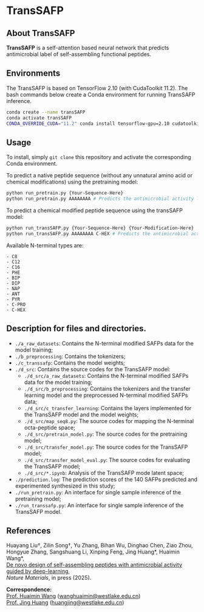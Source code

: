 # TransSAFP

## About TransSAFP
**TransSAFP** is a self-attention based neural network that predicts antimicrobial label of self-assembling functional peptides. 

## Environments
The TransSAFP is based on TensorFlow 2.10 (with CudaToolkit 11.2). The bash commands below create a Conda environment for running TransSAFP inference. 
```bash
conda create --name transSAFP
conda activate transSAFP
CONDA_OVERRIDE_CUDA="11.2" conda install tensorflow-gpu=2.10 cudatoolkit==11.2 -c conda-forge
```

## Usage
To install, simply `git clone` this repository and activate the corresponding Conda environment.

To predict a native peptide sequence (without any unnatural amino acid or chemical modifications) using the pretraining model:
```bash
python run_pretrain.py {Your-Sequence-Here}
python run_pretrain.py AAAAAAAA # Predicts the antimicrobial activity label of the octa-alanine.
```

To predict a chemical modified peptide sequence using the transSAFP model:
```bash
python run_transSAFP.py {Your-Sequence-Here} {Your-Modification-Here}
python run_transSAFP.py AAAAAAAA C-HEX # Predicts the antimicrobial activity label of the octa-alanine with C-HEX N-terminal modification.
```
Available N-terminal types are: 
```
- C8   
- C12  
- C16  
- PHE  
- BIP  
- DIP  
- NAP  
- ANT  
- PYR  
- C-PRO
- C-HEX
```

## Description for files and directories.
- `./a_raw_datasets`:   Contains the N-terminal modified SAFPs data for the model training;
- `./b_preprocessing`:  Contains the tokenizers;
- `./c_transsafp`:      Contains the model weights;
- `./d_src`:            Contains the source codes for the TransSAFP model:
  - `./d_src/a_raw_datasets`:         Contains the N-terminal modified SAFPs data for the model training;
  - `./d_src/b_preprocessing`:        Contains the tokenizers and the transfer learning model and the preprocessed N-terminal modified SAFPs data;
  - `./d_src/c_transfer_learning`:    Contains the layers implemented for the TransSAFP model and the model weights;
  - `./d_src/map_seq8.py`:            The source codes for mapping the N-terminal octa-peptide space;
  - `./d_src/pretrain_model.py`:      The source codes for the pretraining model;
  - `./d_src/transfer_model.py`:      The source codes for the TransSAFP model;
  - `./d_src/transfer_model_eval.py`: The source codes for evaluating the TransSAFP model;
  - `./d_src/*.ipynb`:                Analysis of the TransSAFP mode latent space;
- `./prediction.log`:   The prediction scores of the 140 SAFPs predicted and experimented synthesized in this study;
- `./run_pretrain.py`:  An interface for single sample inference of the pretraining model;
- `./run_transsafp.py`: An interface for single sample inference of the TransSAFP model.


## References
Huayang Liu†, Zilin Song†, Yu Zhang, Bihan Wu, Dinghao Chen, Ziao Zhou, Hongyue Zhang, Sangshuang Li, Xinping Feng, Jing Huang*, Huaimin Wang*,  
[De novo design of self-assembling peptides with antimicrobial activity guided by deep-learning](https://www.nature.com/articles/s41563-025-02164-3),  
*Nature Materials*, in press (2025).



**Correspondence:**  
[Prof. Huaimin Wang](http://www.hm-wanglab.com/) (wanghuaimin@westlake.edu.cn)  
[Prof. Jing Huang](https://github.com/JingHuangLab) (huangjing@westlake.edu.cn)
